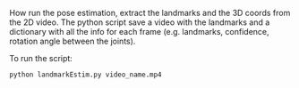 How run the pose estimation, extract the landmarks and the 3D coords from the 2D video. The python script save a video with the landmarks and a dictionary with all the info for each frame (e.g. landmarks, confidence, rotation angle between the joints).

To run the script:
```
python landmarkEstim.py video_name.mp4
```
